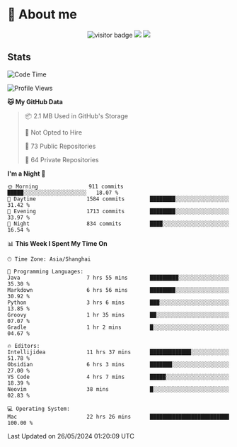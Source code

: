 <!-- ![](https://youpai.roccoshi.top/img/20200804214216.png) -->

# 🧐 About me
 
<p align="center">
<img src="https://visitor-badge.laobi.icu/badge?page_id=Lincest.Lincest&title=hits" alt="visitor badge"/>
<a href="mailto:imroccoshi@gmail.com"><img src="https://img.shields.io/badge/gmail-imroccoshi%40gmail.com-red"></a>
<a href="https://blog.roccoshi.top"><img src="https://img.shields.io/badge/blog-roccoshi-green"></a>
</p>

## Stats

<!--START_SECTION:waka-->
![Code Time](http://img.shields.io/badge/Code%20Time-1%2C195%20hrs%2027%20mins-blue)

![Profile Views](http://img.shields.io/badge/Profile%20Views-1-blue)

**🐱 My GitHub Data** 

> 📦 2.1 MB Used in GitHub's Storage 
 > 
> 🚫 Not Opted to Hire
 > 
> 📜 73 Public Repositories 
 > 
> 🔑 64 Private Repositories 
 > 
**I'm a Night 🦉** 

```text
🌞 Morning                911 commits         █████░░░░░░░░░░░░░░░░░░░░   18.07 % 
🌆 Daytime                1584 commits        ████████░░░░░░░░░░░░░░░░░   31.42 % 
🌃 Evening                1713 commits        ████████░░░░░░░░░░░░░░░░░   33.97 % 
🌙 Night                  834 commits         ████░░░░░░░░░░░░░░░░░░░░░   16.54 % 
```


📊 **This Week I Spent My Time On** 

```text
🕑︎ Time Zone: Asia/Shanghai

💬 Programming Languages: 
Java                     7 hrs 55 mins       █████████░░░░░░░░░░░░░░░░   35.30 % 
Markdown                 6 hrs 56 mins       ████████░░░░░░░░░░░░░░░░░   30.92 % 
Python                   3 hrs 6 mins        ███░░░░░░░░░░░░░░░░░░░░░░   13.85 % 
Groovy                   1 hr 35 mins        ██░░░░░░░░░░░░░░░░░░░░░░░   07.07 % 
Gradle                   1 hr 2 mins         █░░░░░░░░░░░░░░░░░░░░░░░░   04.67 % 

🔥 Editors: 
Intellijidea             11 hrs 37 mins      █████████████░░░░░░░░░░░░   51.78 % 
Obsidian                 6 hrs 3 mins        ███████░░░░░░░░░░░░░░░░░░   27.00 % 
VS Code                  4 hrs 7 mins        █████░░░░░░░░░░░░░░░░░░░░   18.39 % 
Neovim                   38 mins             █░░░░░░░░░░░░░░░░░░░░░░░░   02.83 % 

💻 Operating System: 
Mac                      22 hrs 26 mins      █████████████████████████   100.00 % 
```


 Last Updated on 26/05/2024 01:20:09 UTC
<!--END_SECTION:waka-->


